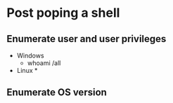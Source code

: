 # Post poping a shell

## Enumerate user and user privileges

* Windows
  * whoami /all
* Linux
  * 

## Enumerate OS version

